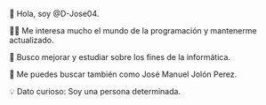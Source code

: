 👋 Hola, soy @D-Jose04.

👨‍💻 Me interesa mucho el mundo de la programación y mantenerme actualizado.

🚀 Busco mejorar y estudiar sobre los fines de la informática.

🎯 Me puedes buscar también como José Manuel Jolón Perez.

💡 Dato curioso: Soy una persona determinada.
<!---
D-Jose04/D-Jose04 es un repositorio ✨ especial ✨ porque su README.md (este archivo) aparece en su perfil de GitHub.
--->
